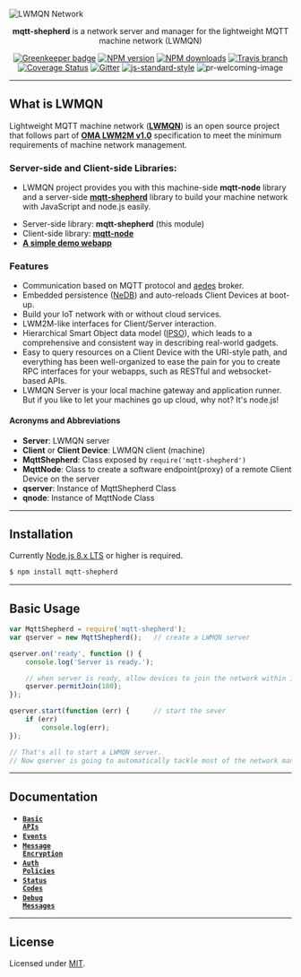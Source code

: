 ![LWMQN Network](https://raw.githubusercontent.com/lwmqn/documents/master/media/lwmqn_net.png)

<div align="center">

**mqtt-shepherd** is a network server and manager for the lightweight MQTT machine network (LWMQN)
  
[![Greenkeeper badge](https://badges.greenkeeper.io/lwmqn/mqtt-shepherd.svg?style=flat-square)](https://greenkeeper.io/)
[![NPM version](https://img.shields.io/npm/v/mqtt-shepherd.svg?style=flat-square)](https://www.npmjs.com/package/mqtt-shepherd)
[![NPM downloads](https://img.shields.io/npm/dm/mqtt-shepherd.svg?style=flat-square)](https://www.npmjs.com/package/mqtt-shepherd)
[![Travis branch](https://img.shields.io/travis/lwmqn/mqtt-shepherd/master.svg?maxAge=2592000&style=flat-square)](https://travis-ci.org/lwmqn/mqtt-shepherd)
[![Coverage Status](https://coveralls.io/repos/github/lwmqn/mqtt-shepherd/badge.svg?branch=master&style=flat-square)](https://coveralls.io/github/lwmqn/mqtt-shepherd?branch=master)
[![Gitter](https://img.shields.io/gitter/room/lwmqn/Lobby.svg?style=flat-square)](https://gitter.im/lwmqn/Lobby) 
[![js-standard-style](https://img.shields.io/badge/code%20style-standard-brightgreen.svg?style=flat-square)](http://standardjs.com/)
![pr-welcoming-image](https://img.shields.io/badge/PRs-welcome-brightgreen.svg?style=flat-square)

</div>

-------

## What is LWMQN

Lightweight MQTT machine network ([**LWMQN**](http://lwmqn.github.io)) is an open source project that follows part of [**OMA LWM2M v1.0**](http://technical.openmobilealliance.org/Technical/technical-information/release-program/current-releases/oma-lightweightm2m-v1-0) specification to meet the minimum requirements of machine network management.  

### Server-side and Client-side Libraries:
   - LWMQN project provides you with this machine-side **mqtt-node** library and a server-side [**mqtt-shepherd**](https://github.com/lwmqn/mqtt-shepherd) library to build your machine network with JavaScript and node.js easily. 

* Server-side library: **mqtt-shepherd** (this module)
* Client-side library: [**mqtt-node**](https://github.com/lwmqn/mqtt-node)
* [**A simple demo webapp**](https://github.com/lwmqn/lwmqn-demo)

### Features

* Communication based on MQTT protocol and [aedes](https://github.com/mcollina/aedes) broker.
* Embedded persistence ([NeDB](https://github.com/louischatriot/nedb)) and auto-reloads Client Devices at boot-up.
* Build your IoT network with or without cloud services.
* LWM2M-like interfaces for Client/Server interaction.
* Hierarchical Smart Object data model ([IPSO](http://www.ipso-alliance.org/)), which leads to a comprehensive and consistent way in describing real-world gadgets.
* Easy to query resources on a Client Device with the URI-style path, and everything has been well-organized to ease the pain for you to create RPC interfaces for your webapps, such as RESTful and websocket-based APIs.
* LWMQN Server is your local machine gateway and application runner. But if you like to let your machines go up cloud, why not? It's node.js!

#### Acronyms and Abbreviations
* **Server**: LWMQN server
* **Client** or **Client Device**: LWMQN client (machine)
* **MqttShepherd**: Class exposed by `require('mqtt-shepherd')`  
* **MqttNode**: Class to create a software endpoint(proxy) of a remote Client Device on the server
* **qserver**: Instance of MqttShepherd Class 
* **qnode**: Instance of MqttNode Class  

-------

## Installation

Currently [Node.js 8.x LTS](https://nodejs.org/en/about/releases/) or higher is required.

```bash
$ npm install mqtt-shepherd
```

-------

## Basic Usage

```js
var MqttShepherd = require('mqtt-shepherd');
var qserver = new MqttShepherd();   // create a LWMQN server

qserver.on('ready', function () {
    console.log('Server is ready.');

    // when server is ready, allow devices to join the network within 180 secs
    qserver.permitJoin(180);
});

qserver.start(function (err) {      // start the sever
    if (err)
        console.log(err);
});

// That's all to start a LWMQN server.
// Now qserver is going to automatically tackle most of the network managing things.
```


-------

## Documentation
* <a href="https://github.com/lwmqn/mqtt-shepherd/blob/master/docs/Basic-APIs.md"><code><b>Basic APIs</b></code></a>
* <a href="https://github.com/lwmqn/mqtt-shepherd/blob/master/docs/Events.md"><code><b>Events</b></code></a>
* <a href="https://github.com/lwmqn/mqtt-shepherd/blob/master/docs/Message-Encryption.md"><code><b>Message Encryption</b></code></a>
* <a href="https://github.com/lwmqn/mqtt-shepherd/blob/master/docs/Auth-Policies.md"><code><b>Auth Policies</b></code></a>
* <a href="https://github.com/lwmqn/mqtt-shepherd/blob/master/docs/Status-Codes.md"><code><b>Status Codes</b></code></a>
* <a href="https://github.com/lwmqn/mqtt-shepherd/blob/master/docs/Debug-Messages.md"><code><b>Debug Messages</b></code></a>

-------

## License

Licensed under [MIT](https://github.com/lwmqn/mqtt-shepherd/blob/master/LICENSE).

